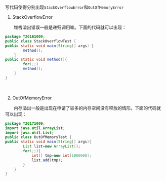 写代码使得分别出现`StackOverflowError`和`OutOfMemoryError`

 1. StackOverflowError

　　堆栈溢出错误一般是递归调用嘛。下面的代码就可以出现：
```java
package T20161009;
public class StackOverflowTest {
public static void main(String[] args) {
		method();
	}
public static void method(){
		for(;;)
		method();
	}
}
```
　　


 2. OutOfMemoryError

　　内存溢出一般是出现在申请了较多的内存空间没有释放的情形。下面的代码就可以出现：
```java
package T20171009;
import java.util.ArrayList;
import java.util.List;
public class OutOfMemoryTest {
public static void main(String[] args){
		List list=new ArrayList();
		for(;;){
			int[] tmp=new int[1000000];
			list.add(tmp);
		}
	}
}
```
